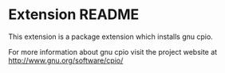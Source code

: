 # Extension README

This extension is a package extension which installs gnu cpio.

For more information about gnu cpio visit the project website at
http://www.gnu.org/software/cpio/


